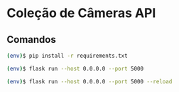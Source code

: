 # Coleção de Câmeras API

## Comandos

```bash
(env)$ pip install -r requirements.txt
```

```bash
(env)$ flask run --host 0.0.0.0 --port 5000
```

```bash
(env)$ flask run --host 0.0.0.0 --port 5000 --reload
```